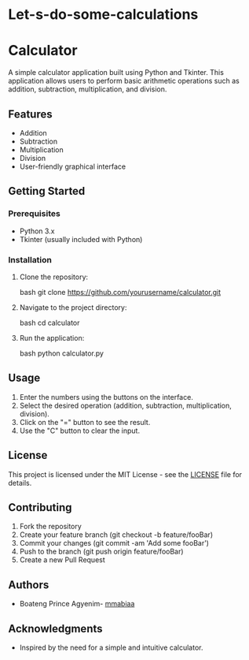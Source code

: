 # Let-s-do-some-calculations
# Calculator

A simple calculator application built using Python and Tkinter. This application allows users to perform basic arithmetic operations such as addition, subtraction, multiplication, and division.

## Features

- Addition
- Subtraction
- Multiplication
- Division
- User-friendly graphical interface

## Getting Started

### Prerequisites

- Python 3.x
- Tkinter (usually included with Python)

### Installation

1. Clone the repository:

    bash
    git clone https://github.com/yourusername/calculator.git
    

2. Navigate to the project directory:

    bash
    cd calculator
    

3. Run the application:

    bash
    python calculator.py
    

## Usage

1. Enter the numbers using the buttons on the interface.
2. Select the desired operation (addition, subtraction, multiplication, division).
3. Click on the "=" button to see the result.
4. Use the "C" button to clear the input.

## License

This project is licensed under the MIT License - see the [LICENSE](LICENSE) file for details.

## Contributing

1. Fork the repository
2. Create your feature branch (git checkout -b feature/fooBar)
3. Commit your changes (git commit -am 'Add some fooBar')
4. Push to the branch (git push origin feature/fooBar)
5. Create a new Pull Request

## Authors

- Boateng Prince Agyenim- [mmabiaa](https://github.com/mmabiaa)

## Acknowledgments

- Inspired by the need for a simple and intuitive calculator.
